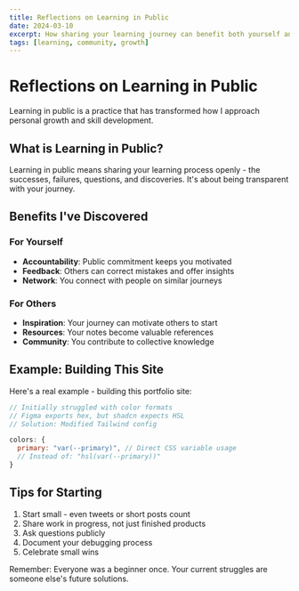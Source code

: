 ```yaml
---
title: Reflections on Learning in Public
date: 2024-03-10
excerpt: How sharing your learning journey can benefit both yourself and others.
tags: [learning, community, growth]
---
```


# Reflections on Learning in Public

Learning in public is a practice that has transformed how I approach personal growth and skill development.

## What is Learning in Public?

Learning in public means sharing your learning process openly - the successes, failures, questions, and discoveries. It's about being transparent with your journey.

## Benefits I've Discovered

### For Yourself
- **Accountability**: Public commitment keeps you motivated
- **Feedback**: Others can correct mistakes and offer insights
- **Network**: You connect with people on similar journeys

### For Others
- **Inspiration**: Your journey can motivate others to start
- **Resources**: Your notes become valuable references
- **Community**: You contribute to collective knowledge

## Example: Building This Site

Here's a real example - building this portfolio site:

```javascript
// Initially struggled with color formats
// Figma exports hex, but shadcn expects HSL
// Solution: Modified Tailwind config

colors: {
  primary: "var(--primary)", // Direct CSS variable usage
  // Instead of: "hsl(var(--primary))"
}
```

## Tips for Starting

1. Start small - even tweets or short posts count
2. Share work in progress, not just finished products
3. Ask questions publicly
4. Document your debugging process
5. Celebrate small wins

Remember: Everyone was a beginner once. Your current struggles are someone else's future solutions.